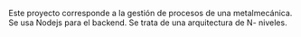 Este proyecto corresponde a la gestión de procesos de una metalmecánica. Se usa Nodejs para el backend. Se trata de una arquitectura de N- niveles.
